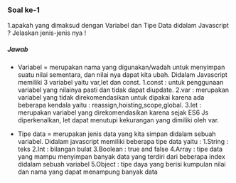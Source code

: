 ### Soal ke-1
1.apakah yang dimaksud dengan Variabel dan Tipe Data didalam Javascript ? Jelaskan jenis-jenis nya !
##### Jawab
* Variabel = merupakan nama  yang digunakan/wadah untuk menyimpan suatu nilai sementara, dan nilai nya dapat kita ubah. Didalam Javascript memiliki 3 variabel yaitu var,let dan const. 
  1.const : untuk penggunaan variabel yang nilainya pasti dan tidak dapat diupdate.
  2.var : merupakan variabel yang tidak direkomendasikan untuk dipakai karena ada beberapa kendala yaitu : reassign,hoisting,scope,global.
  3.let : merupakan variabel yang direkomendasikan karena sejak ES6 Js diperkenalkan, let dapat menutupi kekurangan yang dimiliki oleh var.
 
* Tipe data = merupakan jenis data yang kita simpan didalam sebuah variabel. Didalam javascript memiliki beberapa tipe data yaitu :
  1.String    : teks
  2.Int       : bilangan bulat
  3.Boolean   : true and false 
  4.Array     : tipe data yang mampu menyimpan banyak data yang terdiri dari beberapa index didalam sebuah variabel
  5.Object    : tipe daya yang berisi kumpulan nilai dan nama yang dapat menampung banyak data

      
